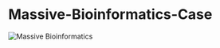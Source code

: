# Massive-Bioinformatics-Case


![Massive Bioinformatics](https://github.com/ferhatyyaman/Massive-Bioinformatics-Case/assets/66822481/3ca87c2d-a926-47a4-ab55-332474d97932)



